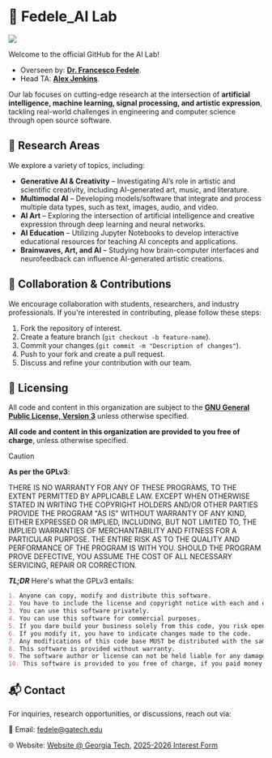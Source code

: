 # 🤖 Fedele_AI Lab

![](https://view-counter.tobyhagan.com/?user={Fedele-AI})

Welcome to the official GitHub for the AI Lab!

- Overseen by: [**Dr. Francesco Fedele**](https://ce.gatech.edu/directory/person/francesco-fedele).
- Head TA: [**Alex Jenkins**](https://alexj.io).

Our lab focuses on cutting-edge research at the intersection of **artificial intelligence, machine learning, signal processing, and artistic expression**,
tackling real-world challenges in engineering and computer science through open source software.

## 🔬 Research Areas  
We explore a variety of topics, including:  
- **Generative AI & Creativity** – Investigating AI’s role in artistic and scientific creativity, including AI-generated art, music, and literature.  
- **Multimodal AI** – Developing models/software that integrate and process multiple data types, such as text, images, audio, and video.  
- **AI Art** – Exploring the intersection of artificial intelligence and creative expression through deep learning and neural networks.  
- **AI Education** – Utilizing Jupyter Notebooks to develop interactive educational resources for teaching AI concepts and applications.
- **Brainwaves, Art, and AI** – Studying how brain-computer interfaces and neurofeedback can influence AI-generated artistic creations.

## 🤝 Collaboration & Contributions  
We encourage collaboration with students, researchers, and industry professionals. If you're interested in contributing, please follow these steps:  
1. Fork the repository of interest.  
2. Create a feature branch (`git checkout -b feature-name`).  
3. Commit your changes (`git commit -m "Description of changes"`).  
4. Push to your fork and create a pull request.  
5. Discuss and refine your contribution with our team.  

## 📜 Licensing
All code and content in this organization are subject to the **[GNU General Public License, Version 3](https://www.gnu.org/licenses/gpl-3.0.txt)** unless otherwise specified.

**All code and content in this organization are provided to you free of charge**, unless otherwise specified.

> [!CAUTION]
> **As per the GPLv3**:
> 
> THERE IS NO WARRANTY FOR ANY OF THESE PROGRAMS, TO THE EXTENT PERMITTED BY
APPLICABLE LAW.  EXCEPT WHEN OTHERWISE STATED IN WRITING THE COPYRIGHT
HOLDERS AND/OR OTHER PARTIES PROVIDE THE PROGRAM "AS IS" WITHOUT WARRANTY
OF ANY KIND, EITHER EXPRESSED OR IMPLIED, INCLUDING, BUT NOT LIMITED TO,
THE IMPLIED WARRANTIES OF MERCHANTABILITY AND FITNESS FOR A PARTICULAR
PURPOSE.  THE ENTIRE RISK AS TO THE QUALITY AND PERFORMANCE OF THE PROGRAM
IS WITH YOU.  SHOULD THE PROGRAM PROVE DEFECTIVE, YOU ASSUME THE COST OF
ALL NECESSARY SERVICING, REPAIR OR CORRECTION.
>

**_TL;DR_** Here's what the GPLv3 entails:
```markdown
1. Anyone can copy, modify and distribute this software.
2. You have to include the license and copyright notice with each and every distribution.
3. You can use this software privately.
4. You can use this software for commercial purposes.
5. If you dare build your business solely from this code, you risk open-sourcing the whole code base.
6. If you modify it, you have to indicate changes made to the code.
7. Any modifications of this code base MUST be distributed with the same license, GPLv3.
8. This software is provided without warranty.
9. The software author or license can not be held liable for any damages inflicted by the software.
10. This software is provided to you free of charge, if you paid money for this software - request a refund immediately.
```

## 📬 Contact  
For inquiries, research opportunities, or discussions, reach out via:

📧 Email: [fedele@gatech.edu](mailto:fedele@gatech.edu)

🌐 Website: [Website @ Georgia Tech](https://sites.gatech.edu/fedelelab/), [2025-2026 Interest Form](https://forms.office.com/r/Q2Y79w5Uru)

